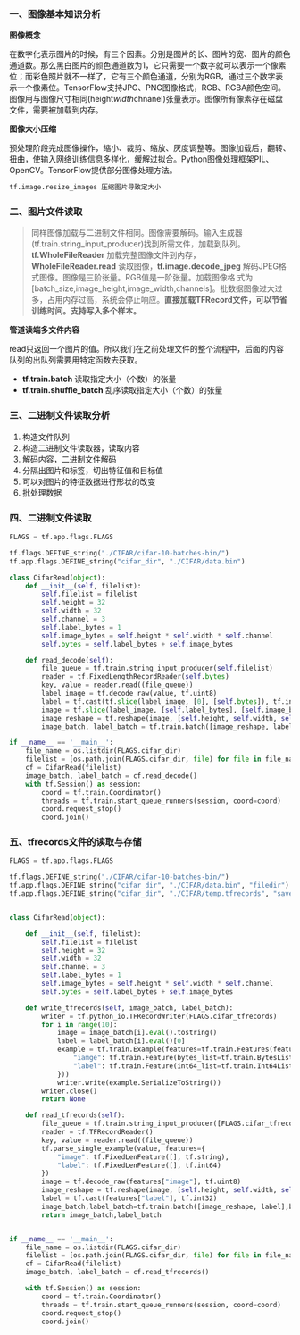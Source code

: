 ### 一、图像基本知识分析

**图像概念**

在数字化表示图片的时候，有三个因素。分别是图片的长、图片的宽、图片的颜色通道数。那么黑白图片的颜色通道数为1，它只需要一个数字就可以表示一个像素位；而彩色照片就不一样了，它有三个颜色通道，分别为RGB，通过三个数字表示一个像素位。TensorFlow支持JPG、PNG图像格式，RGB、RGBA颜色空间。图像用与图像尺寸相同(height*width*chnanel)张量表示。图像所有像素存在磁盘文件，需要被加载到内存。

**图像大小压缩**

预处理阶段完成图像操作，缩小、裁剪、缩放、灰度调整等。图像加载后，翻转、扭曲，使输入网络训练信息多样化，缓解过拟合。Python图像处理框架PIL、OpenCV。TensorFlow提供部分图像处理方法。

```python
tf.image.resize_images 压缩图片导致定大小
```

### 二、图片文件读取

> 同样图像加载与二进制文件相同。图像需要解码。输入生成器(tf.train.string_input_producer)找到所需文件，加载到队列。**tf.WholeFileReader** 加载完整图像文件到内存，**WholeFileReader.read** 读取图像，**tf.image.decode_jpeg** 解码JPEG格式图像。图像是三阶张量。RGB值是一阶张量。加载图像格 式为[batch_size,image_height,image_width,channels]。批数据图像过大过多，占用内存过高，系统会停止响应。**直接加载TFRecord文件，可以节省训练时间。支持写入多个样本。**

**管道读端多文件内容**

read只返回一个图片的值。所以我们在之前处理文件的整个流程中，后面的内容队列的出队列需要用特定函数去获取。

- **tf.train.batch** 读取指定大小（个数）的张量
- **tf.train.shuffle_batch** 乱序读取指定大小（个数）的张量

### 三、二进制文件读取分析

1. 构造文件队列
2. 构造二进制文件读取器，读取内容
3. 解码内容，二进制文件解码
4. 分隔出图片和标签，切出特征值和目标值
5. 可以对图片的特征数据进行形状的改变
6. 批处理数据

### 四、二进制文件读取

```python
FLAGS = tf.app.flags.FLAGS

tf.flags.DEFINE_string("./CIFAR/cifar-10-batches-bin/")
tf.app.flags.DEFINE_string("cifar_dir", "./CIFAR/data.bin")

class CifarRead(object):
    def __init__(self, filelist):
        self.filelist = filelist 
        self.height = 32
        self.width = 32
        self.channel = 3
        self.label_bytes = 1 
        self.image_bytes = self.height * self.width * self.channel
        self.bytes = self.label_bytes + self.image_bytes

    def read_decode(self):
        file_queue = tf.train.string_input_producer(self.filelist)
        reader = tf.FixedLengthRecordReader(self.bytes)
        key, value = reader.read((file_queue))  
        label_image = tf.decode_raw(value, tf.uint8) 
        label = tf.cast(tf.slice(label_image, [0], [self.bytes]), tf.int32)
        image = tf.slice(label_image, [self.label_bytes], [self.image_bytes])        
        image_reshape = tf.reshape(image, [self.height, self.width, self.channel])
        image_batch, label_batch = tf.train.batch([image_reshape, label], batch_size=10, num_threads=10, capacity=12)

if __name__ == '__main__':
    file_name = os.listdir(FLAGS.cifar_dir)
    filelist = [os.path.join(FLAGS.cifar_dir, file) for file in file_name if file[-3:] == "bin"]
    cf = CifarRead(filelist)
    image_batch, label_batch = cf.read_decode()
    with tf.Session() as session:
        coord = tf.train.Coordinator()
        threads = tf.train.start_queue_runners(session, coord=coord)
        coord.request_stop()
        coord.join()
```



### 五、tfrecords文件的读取与存储

```python
FLAGS = tf.app.flags.FLAGS

tf.flags.DEFINE_string("./CIFAR/cifar-10-batches-bin/")
tf.app.flags.DEFINE_string("cifar_dir", "./CIFAR/data.bin", "filedir")
tf.app.flags.DEFINE_string("cifar_dir", "./CIFAR/temp.tfrecords", "save to tfrecords file")


class CifarRead(object):

    def __init__(self, filelist):
        self.filelist = filelist
        self.height = 32
        self.width = 32
        self.channel = 3
        self.label_bytes = 1 
        self.image_bytes = self.height * self.width * self.channel
        self.bytes = self.label_bytes + self.image_bytes

    def write_tfrecords(self, image_batch, label_batch):
        writer = tf.python_io.TFRecordWriter(FLAGS.cifar_tfrecords)
        for i in range(10):
            image = image_batch[i].eval().tostring()
            label = label_batch[i].eval()[0]  
            example = tf.train.Example(features=tf.train.Features(feature={
                "iamge": tf.train.Feature(bytes_list=tf.train.BytesList(value=[image])),
                "label": tf.train.Feature(int64_list=tf.train.Int64List(value=[label]))
            }))
            writer.write(example.SerializeToString())
        writer.close()
        return None

    def read_tfrecords(self):
        file_queue = tf.train.string_input_producer([FLAGS.cifar_tfrecords])
        reader = tf.TFRecordReader()
        key, value = reader.read((file_queue))
        tf.parse_single_example(value, features={
            "image": tf.FixedLenFeature([], tf.string),
            "label": tf.FixedLenFeature([], tf.int64)
        })
        image = tf.decode_raw(features["image"], tf.uint8)
        image_reshape = tf.reshape(image, [self.height, self.width, self.channel])
        label = tf.cast(features["label"], tf.int32)
        image_batch,label_batch=tf.train.batch([image_reshape, label],batch_size=10,num_threads=3,capacity=10)
        return image_batch,label_batch


if __name__ == '__main__':
    file_name = os.listdir(FLAGS.cifar_dir)
    filelist = [os.path.join(FLAGS.cifar_dir, file) for file in file_name if file[-3:] == "bin"]
    cf = CifarRead(filelist)
    image_batch, label_batch = cf.read_tfrecords()

    with tf.Session() as session:
        coord = tf.train.Coordinator()
        threads = tf.train.start_queue_runners(session, coord=coord)
        coord.request_stop()
        coord.join()
```

